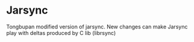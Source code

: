 # Jarsync
Tongbupan modified version of jarsync. New changes can make Jarsync play with deltas produced by C lib (librsync)
